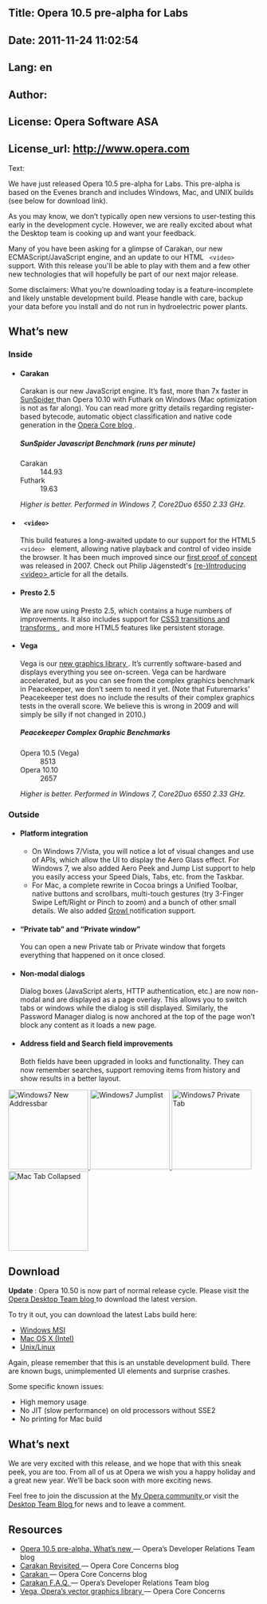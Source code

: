 Title: Opera 10.5 pre-alpha for Labs
----
Date: 2011-11-24 11:02:54
----
Lang: en
----
Author: 
----
License: Opera Software ASA
----
License_url: http://www.opera.com
----
Text:

<div id="content">
  <p> We have just released Opera 10.5 pre-alpha for Labs. This pre-alpha is based on the Evenes branch and includes Windows, Mac, and UNIX builds (see below for download link). </p><p> As you may know, we don’t typically open new versions to user-testing this early in the development cycle. However, we are really excited about what the Desktop team is cooking up and want your feedback. </p><p> Many of you have been asking for a glimpse of Carakan, our new ECMAScript/JavaScript engine, and an update to our HTML <code> &lt;video&gt; </code> support. With this release you&#39;ll be able to play with them and a few other new technologies that will hopefully be part of our next major release. </p><p> Some disclaimers: What you’re downloading today is a feature-incomplete and likely unstable development build. Please handle with care, backup your data before you install and do not run in hydroelectric power plants. <h2> What’s new </h2>
  <h3> Inside </h3>
  <ul>
    <li>
      <h4> Carakan </h4>
      </li><p> Carakan is our new JavaScript engine. It’s fast, more than 7x faster in <a href="http://www2.webkit.org/perf/sunspider-0.9/sunspider.html"> SunSpider </a> than Opera 10.10 with Futhark on Windows (Mac optimization is not as far along). You can read more gritty details regarding register-based bytecode, automatic object classification and native code generation in the <a href="http://my.opera.com/core/blog/2009/02/04/carakan"> Opera Core blog </a> . <div class="graph sunspider">
        <h5> SunSpider Javascript Benchmark (runs per minute) </h5>
        <dl class="clear">
          <dt> Carakan </dt><dd class="carakan"> 144.93 </dd><dt> Futhark </dt><dd class="futhark"> 19.63 </dd></dl>
        <p><i> Higher is better. Performed in Windows 7, Core2Duo 6550 2.33 GHz. </i></p></div>
    </p><li>
      <h4><code> &lt;video&gt; </code></h4>
      </li><p> This build features a long-awaited update to our support for the HTML5 <code> &lt;video&gt; </code> element, allowing native playback and control of video inside the browser. It has been much improved since our <a href="http://dev.opera.com/articles/view/a-call-for-video-on-the-web-opera-vid/"> first proof of concept </a> was released in 2007. Check out Philip Jägenstedt&#39;s <a href="http://my.opera.com/core/blog/2009/12/31/re-introducing-video"> (re-)Introducing &lt;video&gt; </a> article for all the details. </p><li>
      <h4> Presto 2.5 </h4>
      </li><p> We are now using Presto 2.5, which contains a huge numbers of improvements. It also includes support for <a href="http://dev.opera.com/articles/view/css3-transitions-and-2d-transforms/"> CSS3 transitions and transforms </a> , and more HTML5 features like persistent storage. </p><li>
      <h4> Vega </h4>
      </li><p> Vega is our <a href="http://my.opera.com/core/blog/2009/02/04/vega" title="Opera Core Concerns - Vega - Opera&#39;s vector graphics library"> new graphics library </a> . It’s currently software-based and displays everything you see on-screen. Vega can be hardware accelerated, but as you can see from the complex graphics benchmark in Peacekeeper, we don’t seem to need it yet. (Note that Futuremarks&#39; Peacekeeper test does no include the results of their complex graphics tests in the overall score. We believe this is wrong in 2009 and will simply be silly if not changed in 2010.) <div class="graph peacekeeper">
        <h5> Peacekeeper Complex Graphic Benchmarks </h5>
        <dl class="clear">
          <dt> Opera 10.5 (Vega) </dt><dd class="vega"> 8513 </dd><dt> Opera 10.10 </dt><dd class="current"> 2657 </dd></dl>
        <p><i> Higher is better. Performed in Windows 7, Core2Duo 6550 2.33 GHz. </i></p></div>
  </p></ul>
  <h3> Outside </h3>
  <ul>
    <li>
      <h4> Platform integration </h4>
      <ul>
        <li> On Windows 7/Vista, you will notice a lot of visual changes and use of APIs, which allow the UI to display the Aero Glass effect. For Windows 7, we also added Aero Peek and Jump List support to help you easily access your Speed Dials, Tabs, etc. from the Taskbar. </li><li> For Mac, a complete rewrite in Cocoa brings a Unified Toolbar, native buttons and scrollbars, multi-touch gestures (try 3-Finger Swipe Left/Right or Pinch to zoom) and a bunch of other small details. We also added <a href="http://growl.info/"> Growl </a> notification support. </li></ul>
    </li><li>
      <h4> “Private tab” and “Private window” </h4>
      </li><p> You can open a new Private tab or Private window that forgets everything that happened on it once closed. </p><li>
      <h4> Non-modal dialogs </h4>
      </li><p> Dialog boxes (JavaScript alerts, HTTP authentication, etc.) are now non-modal and are displayed as a page overlay. This allows you to switch tabs or windows while the dialog is still displayed. Similarly, the Password Manager dialog is now anchored at the top of the page won’t block any content as it loads a new page. </p><li>
      <h4> Address field and Search field improvements </h4>
      </li><p> Both fields have been upgraded in looks and functionality. They can now remember searches, support removing items from history and show results in a better layout. </p></ul>
  <div class="screens"><a href="win7_new_addressbar.jpg"> <img alt="Windows7 New Addressbar" height="160" src="http://forum-test.oslo.osa/kirby/content/articles/509-opera-105-prealpha-for-labs/win7_new_addressbar_t.jpg" /> </a> <a href="win7_jumplist.jpg"> <img alt="Windows7 Jumplist" height="160" src="http://forum-test.oslo.osa/kirby/content/articles/509-opera-105-prealpha-for-labs/win7_jumplist_t.jpg" /> </a> <a href="win7_private_tab.jpg"> <img alt="Windows7 Private Tab" height="160" src="http://forum-test.oslo.osa/kirby/content/articles/509-opera-105-prealpha-for-labs/win7_private_tab_t.jpg" /> </a> <a href="mac_tab_collapsed.jpg"> <img alt="Mac Tab Collapsed" height="160" src="http://forum-test.oslo.osa/kirby/content/articles/509-opera-105-prealpha-for-labs/mac_tab_collapsed_t.jpg" /> </a></div>
  <h2> Download </h2>
  </p><p><strong> Update </strong> : Opera 10.50 is now part of normal release cycle. Please visit the <a href="http://my.opera.com/desktopteam/blog/"> Opera Desktop Team blog </a> to download the latest version. </p><p> To try it out, you can download the latest Labs build here: <ul>
    <li><a href="http://snapshot.opera.com/windows/Opera_1050_3186_en.exe"> Windows MSI </a></li><li><a href="http://snapshot.opera.com/mac/Opera_10.50_8174_Intel.dmg"> Mac OS X (Intel) </a></li><li><a href="http://snapshot.opera.com/unix/labs-6177/"> Unix/Linux </a></li></ul>
  </p><p> Again, please remember that this is an unstable development build. There are known bugs, unimplemented UI elements and surprise crashes. </p><p> Some specific known issues: <ul>
    <li> High memory usage </li><li> No JIT (slow performance) on old processors without SSE2 </li><li> No printing for Mac build </li></ul>
  <h2> What’s next </h2>
  </p><p> We are very excited with this release, and we hope that with this sneak peek, you are too. From all of us at Opera we wish you a happy holiday and a great new year. We’ll be back soon with more exciting news. </p><p> Feel free to join the discussion at the <a href="http://my.opera.com/community/forums/forum.dml?id=31"> My Opera community </a> or visit the <a href="http://my.opera.com/desktopteam/blog/"> Desktop Team Blog </a> for news and to leave a comment. <h2> Resources </h2>
  <ul>
    <li><a href="http://my.opera.com/ODIN/blog/opera-10-5-pre-alpha-build-released-here-is-whats-new"> Opera 10.5 pre-alpha, What’s new </a> — Opera’s Developer Relations Team blog </li><li><a href="http://my.opera.com/core/blog/2009/12/22/carakan-revisited"> Carakan Revisited </a> — Opera Core Concerns blog </li><li><a href="http://my.opera.com/core/blog/2009/02/04/carakan"> Carakan </a> — Opera Core Concerns blog </li><li><a href="http://my.opera.com/ODIN/blog/carakan-faq"> Carakan F.A.Q. </a> — Opera’s Developer Relations Team blog </li><li><a href="http://my.opera.com/core/blog/2009/02/04/vega"> Vega, Opera’s vector graphics library </a> — Opera Core Concerns </li></ul>
</p></div>

